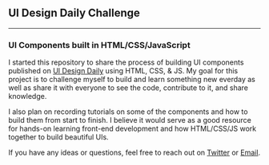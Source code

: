 ## UI Design Daily Challenge

---

### UI Components built in HTML/CSS/JavaScript

I started this repository to share the process of building UI components published on [UI Design Daily](https://uidesigndaily.com) using HTML, CSS, & JS. My goal for this project is to challenge myself to build and learn something new everday as well as share it with everyone to see the code, contribute to it, and share knowledge.

I also plan on recording tutorials on some of the components and how to build them from start to finish. I believe it would serve as a good resource for hands-on learning front-end development and how HTML/CSS/JS work together to build beautiful UIs.

If you have any ideas or questions, feel free to reach out on [Twitter](https://twitter.com/alphangolf) or [Email](mailto:andrew@andrewtechful.com).
